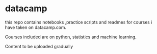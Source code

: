 # datacamp
this repo contains notebooks ,practice scripts and  readmes for  courses i have  taken on datacamp.com.

Courses included are on python, statistics and machine learning. 

Content to be uploaded gradually


